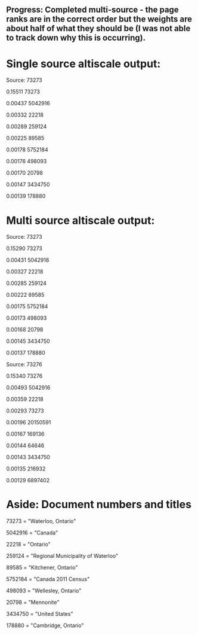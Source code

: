 Progress: Completed multi-source - the page ranks are in the correct order but the weights are about half of what they should be (I was not able to track down why this is occurring).
------------------
Single source altiscale output:
==============================
Source: 73273

0.15511 73273

0.00437 5042916

0.00332 22218

0.00289 259124

0.00225 89585

0.00178 5752184

0.00176 498093

0.00170 20798

0.00147 3434750

0.00139 178880

Multi source altiscale output:
==============================
Source: 73273

0.15290 73273

0.00431 5042916

0.00327 22218

0.00285 259124

0.00222 89585

0.00175 5752184

0.00173 498093

0.00168 20798

0.00145 3434750

0.00137 178880



Source: 73276

0.15340 73276

0.00493 5042916

0.00359 22218

0.00293 73273

0.00196 20150591

0.00167 169136

0.00144 64646

0.00143 3434750

0.00135 216932

0.00129 6897402

Aside: Document numbers and titles
=================================
73273 = "Waterloo, Ontario"

5042916 = "Canada"

22218 = "Ontario"

259124 = "Regional Municipality of Waterloo"

89585 = "Kitchener, Ontario"

5752184 = "Canada 2011 Census"

498093 = "Wellesley, Ontario"

20798 = "Mennonite"

3434750 = "United States"

178880 = "Cambridge, Ontario"
